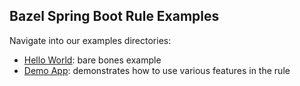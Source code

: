 ## Bazel Spring Boot Rule Examples

Navigate into our examples directories:

- [Hello World](helloworld): bare bones example
- [Demo App](demoapp): demonstrates how to use various features in the rule 
